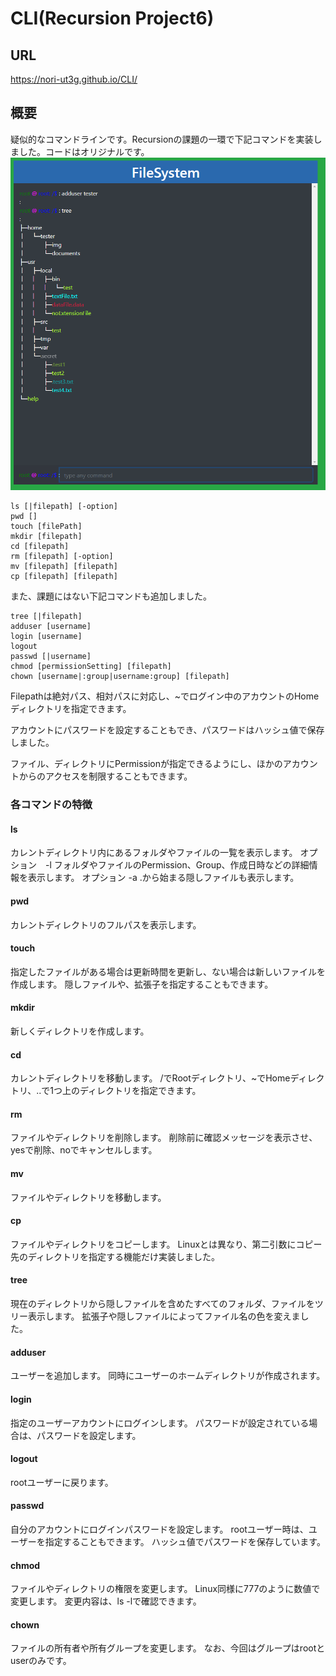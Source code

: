 # CLI(Recursion Project6)

## URL
https://nori-ut3g.github.io/CLI/

## 概要
疑似的なコマンドラインです。Recursionの課題の一環で下記コマンドを実装しました。コードはオリジナルです。
![](img/demo_1.png)

```angular2html
ls [|filepath] [-option]
pwd []
touch [filePath]
mkdir [filepath]
cd [filepath]
rm [filepath] [-option]
mv [filepath] [filepath]
cp [filepath] [filepath]
```

また、課題にはない下記コマンドも追加しました。

```angular2html
tree [|filepath]
adduser [username]
login [username]
logout
passwd [|username]
chmod [permissionSetting] [filepath]
chown [username|:group|username:group] [filepath]
```
Filepathは絶対パス、相対パスに対応し、~でログイン中のアカウントのHomeディレクトリを指定できます。

アカウントにパスワードを設定することもでき、パスワードはハッシュ値で保存しました。

ファイル、ディレクトリにPermissionが指定できるようにし、ほかのアカウントからのアクセスを制限することもできます。

### 各コマンドの特徴
#### ls
カレントディレクトリ内にあるフォルダやファイルの一覧を表示します。
オプション　-l
フォルダやファイルのPermission、Group、作成日時などの詳細情報を表示します。
オプション -a
.から始まる隠しファイルも表示します。

#### pwd
カレントディレクトリのフルパスを表示します。

#### touch
指定したファイルがある場合は更新時間を更新し、ない場合は新しいファイルを作成します。
隠しファイルや、拡張子を指定することもできます。


#### mkdir
新しくディレクトリを作成します。

#### cd
カレントディレクトリを移動します。
/でRootディレクトリ、~でHomeディレクトリ、..で1つ上のディレクトリを指定できます。

#### rm
ファイルやディレクトリを削除します。
削除前に確認メッセージを表示させ、yesで削除、noでキャンセルします。

#### mv
ファイルやディレクトリを移動します。

#### cp
ファイルやディレクトリをコピーします。
Linuxとは異なり、第二引数にコピー先のディレクトリを指定する機能だけ実装しました。

#### tree
現在のディレクトリから隠しファイルを含めたすべてのフォルダ、ファイルをツリー表示します。
拡張子や隠しファイルによってファイル名の色を変えました。

#### adduser
ユーザーを追加します。
同時にユーザーのホームディレクトリが作成されます。

#### login
指定のユーザーアカウントにログインします。
パスワードが設定されている場合は、パスワードを設定します。

#### logout
rootユーザーに戻ります。

#### passwd
自分のアカウントにログインパスワードを設定します。
rootユーザー時は、ユーザーを指定することもできます。
ハッシュ値でパスワードを保存しています。

#### chmod
ファイルやディレクトリの権限を変更します。
Linux同様に777のように数値で変更します。
変更内容は、ls -lで確認できます。

#### chown
ファイルの所有者や所有グループを変更します。
なお、今回はグループはrootとuserのみです。